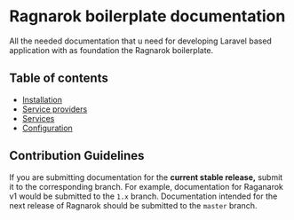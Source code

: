 # Ragnarok boilerplate documentation 

All the needed documentation that u need for developing Laravel based application
with as foundation the Ragnarok boilerplate.

## Table of contents 

- [Installation](1_installation.md)
- [Service providers](2_service-providers.md)
- [Services](3_services.md)
- [Configuration](4_configuration.md)

## Contribution Guidelines 

If you are submitting documentation for the **current stable release,**
submit it to the corresponding branch. For example, documentation for Raganarok v1 
would be submitted to the `1.x` branch. Documentation intended for the next release
of Ragnarok should be submitted to the `master` branch.  